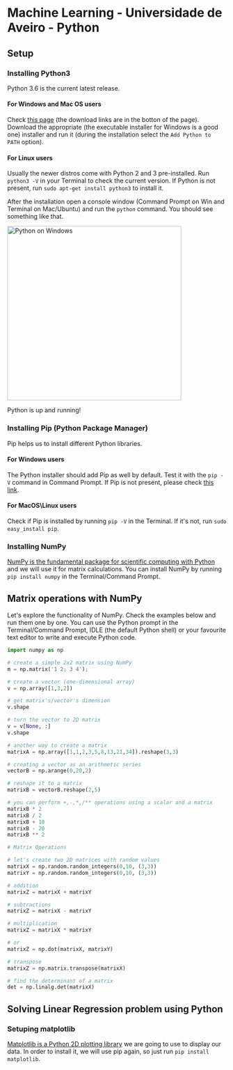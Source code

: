 # Machine Learning - Universidade de Aveiro - Python 

##  Setup

### Installing Python3 
Python 3.6 is the current latest release.

#### For Windows and Mac OS users
Check [this page](https://www.python.org/downloads/release/python-360/) (the download links are in the botton of the page). Download the appropriate (the executable installer for Windows is a good one) installer and run it (during the installation select the `Add Python to PATH` option).


#### For Linux users 
Usually the newer distros come with Python 2 and 3 pre-installed. Run `python3 -V` in your Terminal to check the current version. If Python is not present, run `sudo apt-get install python3` to install it.

After the installation open a console window (Command Prompt on Win and Terminal on Mac/Ubuntu) and run the `python` command. You should see something like that. 

<img src="http://i.imgur.com/ZaxZk6A.png" width="400" alt="Python on Windows">

Python is up and running!

### Installing Pip (Python Package Manager)
Pip helps us to install different Python libraries. 

#### For Windows users
The Python installer should add Pip as well by default. Test it with the `pip -V` command in Command Prompt. If Pip is not present, please check [this link](https://github.com/BurntSushi/nfldb/wiki/Python-&-pip-Windows-installation#pip-install).

#### For MacOS\Linux users
Check if Pip is installed by running `pip -V` in the Terminal. If it's not, run `sudo easy_install pip`.

### Installing NumPy 

[NumPy is the fundamental package for scientific computing with Python](http://www.numpy.org/) and we will use it for matrix calculations. You can install NumPy by running `pip install numpy` in the Terminal/Command Prompt. 

## Matrix operations with NumPy

Let's explore the functionality of NumPy. 
Check the examples below and run them one by one. You can use the Python prompt in the Terminal/Command Prompt, IDLE (the default Python shell) or your favourite text editor to write and execute Python code. 

```python
import numpy as np

# create a simple 2x2 matrix using NumPy
m = np.matrix('1 2; 3 4');

# create a vector (one-dimensional array)
v = np.array([1,3,2])

# get matrix's/vector's dimension
v.shape

# turn the vector to 2D matrix
v = v[None, :]
v.shape

# another way to create a matrix
matrixA = np.array([1,1,2,3,5,8,13,21,34]).reshape(3,3)

# creating a vector as an arithmetic series
vectorB = np.arange(0,20,2)

# reshape it to a matrix
matrixB = vectorB.reshape(2,5)

# you can perform +,-,*,/** operations using a scalar and a matrix
matrixB * 2
matrixB / 2
matrixB + 10
matrixB - 20
matrixB ** 2

# Matrix Operations

# let's create two 2D matrices with random values
matrixX = np.random.random_integers(0,10, (3,3))
matrixY = np.random.random_integers(0,10, (3,3)) 

# addition
matrixZ = matrixX + matrixY

# subtractions
matrixZ = matrixX - matrixY

# multiplication
matrixZ = matrixX * matrixY

# or
matrixZ = np.dot(matrixX, matrixY)

# transpose
matrixZ = np.matrix.transpose(matrixX)

# find the determinant of a matrix
det = np.linalg.det(matrixX)
```

## Solving Linear Regression problem using Python 

### Setuping matplotlib
[Matplotlib is a Python 2D plotting library]() we are going to use to display our data. In order to install it, we will use pip again, so just run `pip install matplotlib`. 


